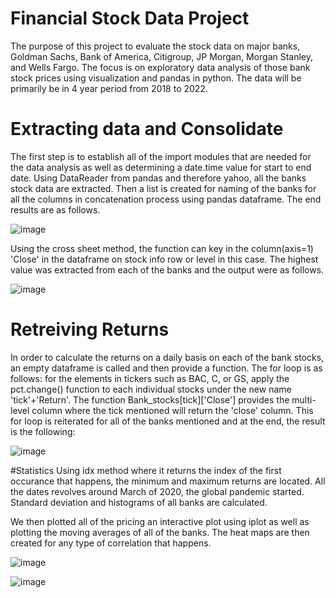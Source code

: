 # Financial Stock Data Project
The purpose of this project to evaluate the stock data on major banks, Goldman Sachs, Bank of America, Citigroup, JP Morgan, Morgan Stanley, and Wells Fargo. The focus is on exploratory data analysis of those bank stock prices using visualization and pandas in python. The data will be primarily be in 4 year period from 2018 to 2022. 

# Extracting data and Consolidate
The first step is to establish all of the import modules that are needed for the data analysis as well as determining a date.time value for start to end date. Using DataReader from pandas and therefore yahoo, all the banks stock data are extracted. Then a list is created for naming of the banks for all the columns in concatenation process using pandas dataframe. The end results are as follows. 

![image](https://user-images.githubusercontent.com/98336842/154355024-07a84ab1-f425-4e64-899b-8be822bec03f.png)


Using the cross sheet method, the function can key in the column(axis=1) 'Close' in the dataframe on stock info row or level in this case. The highest value was extracted from each of the banks and the output were as follows.

![image](https://user-images.githubusercontent.com/98336842/154355150-6fc20c36-6a31-483f-b3aa-a1e45c1602a1.png)


# Retreiving Returns
In order to calculate the returns on a daily basis on each of the bank stocks, an empty dataframe is called and then provide a function. The for loop is as follows: for the elements in tickers such as BAC, C, or GS, apply the pct.change() function to each individual stocks under the new name 'tick'+'Return'. The function Bank_stocks[tick]['Close'] provides the multi-level column where the tick mentioned will return the 'close' column. This for loop is reiterated for all of the banks mentioned and at the end, the result is the following:  

![image](https://user-images.githubusercontent.com/98336842/154357053-ad007d75-5d0a-441b-8ffe-985ca275ca6b.png)

#Statistics 
Using idx method where it returns the index of the first occurance that happens, the minimum and maximum returns are located. All the dates revolves around March of 2020, the global pandemic started. Standard deviation and histograms of all banks are calculated.

We then plotted all of the pricing an interactive plot using iplot as well as plotting the moving averages of all of the banks. The heat maps are then created for any type of correlation that happens. 

![image](https://user-images.githubusercontent.com/98336842/154366744-96e658f0-27ed-43dd-96f2-6a6ced61423b.png)


![image](https://user-images.githubusercontent.com/98336842/154366663-bf712de5-2517-4a25-b9b1-be399bfa63a9.png)
